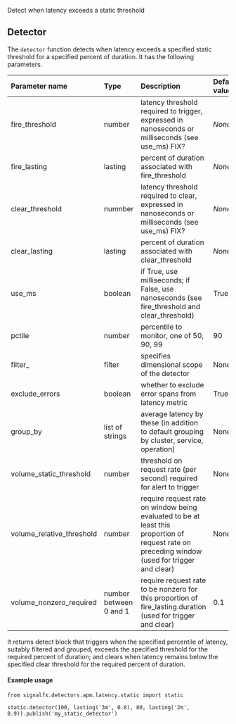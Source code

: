 Detect when latency exceeds a static threshold


## Detector

The `detector` function detects when latency exceeds a specified static threshold for a specified percent of duration. It has the following parameters.

|Parameter name|Type|Description|Default value|
|:---|:---|:---|:---|
|fire_threshold|number|latency threshold required to trigger, expressed in nanoseconds or milliseconds (see use_ms) FIX?|*None*|
|fire_lasting|lasting|percent of duration associated with fire_threshold|*None*|
|clear_threshold|numnber|latency threshold required to clear, expressed in nanoseconds or milliseconds (see use_ms) FIX?|*None*|
|clear_lasting|lasting|percent of duration associated with clear_threshold|*None*|
|use_ms|boolean|if True, use milliseconds; if False, use nanoseconds (see fire_threshold and clear_threshold)|True|
|pctile|number|percentile to monitor, one of 50, 90, 99|90|
|filter_|filter|specifies dimensional scope of the detector|None|
|exclude_errors|boolean|whether to exclude error spans from latency metric|True|
|group_by|list of strings|average latency by these (in addition to default grouping by cluster, service, operation)|None|    
|volume_static_threshold|number|threshold on request rate (per second) required for alert to trigger|None|
|volume_relative_threshold|number|require request rate on window being evaluated to be at least this proportion of request rate on preceding window (used for trigger and clear)|None|
|volume_nonzero_required|number between 0 and 1|require request rate to be nonzero for this proportion of fire_lasting.duration (used for trigger and clear)|0.1|    
    
It returns detect block that triggers when the specified percentile of latency,
suitably filtered and grouped, exceeds the specified threshold for the required percent of duration;
and clears when latency remains below the specified clear threshold for the required percent of duration.


#### Example usage
~~~~~~~~~~~~~~~~~~~~
from signalfx.detectors.apm.latency.static import static

static.detector(100, lasting('3m', 0.8), 80, lasting('2m', 0.9)).publish('my_static_detector')
~~~~~~~~~~~~~~~~~~~~
